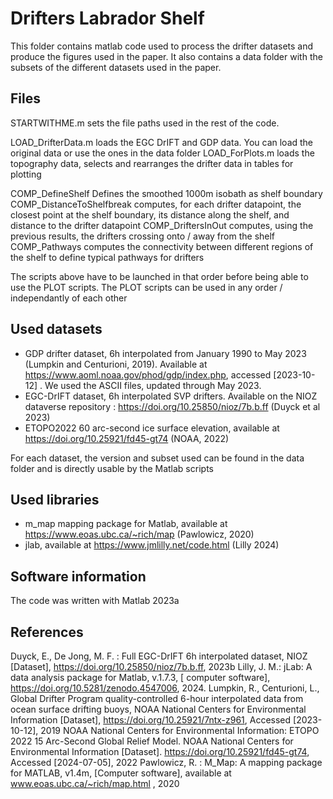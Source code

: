 # Drifters Labrador Shelf

This folder contains matlab code used to process the drifter datasets and produce the figures used in the paper. It also contains a data folder with the subsets of the different datasets used in the paper.

## Files
STARTWITHME.m sets the file paths used in the rest of the code. 

LOAD_DrifterData.m loads the EGC DrIFT and GDP data. You can load the original data or use the ones in the data folder
LOAD_ForPlots.m loads the topography data, selects and rearranges the drifter data in tables for plotting

COMP_DefineShelf Defines the smoothed 1000m isobath as shelf boundary
COMP_DistanceToShelfbreak computes, for each drifter datapoint, the closest point at the shelf boundary, its distance along the shelf, and distance to the drifter datapoint
COMP_DriftersInOut computes, using the previous results, the drifters crossing onto / away from the shelf
COMP_Pathways computes the connectivity between different regions of the shelf to define typical pathways for drifters

The scripts above have to be launched in that order before being able to use the PLOT scripts. The PLOT scripts can be used in any order / independantly of each other

## Used datasets
- GDP drifter dataset, 6h interpolated from January 1990 to May 2023 (Lumpkin and Centurioni, 2019). Available at https://www.aoml.noaa.gov/phod/gdp/index.php, accessed [2023-10-12] . We used the ASCII files, updated through May 2023. 
- EGC-DrIFT dataset, 6h interpolated SVP drifters. Available on the NIOZ dataverse repository : https://doi.org/10.25850/nioz/7b.b.ff (Duyck et al 2023)
- ETOPO2022 60 arc-second ice surface elevation, available at https://doi.org/10.25921/fd45-gt74 (NOAA, 2022)

For each dataset, the version and subset used can be found in the data folder and is directly usable by the Matlab scripts

## Used libraries
- m_map mapping package for Matlab, available at https://www.eoas.ubc.ca/~rich/map (Pawlowicz, 2020)
- jlab, available at https://www.jmlilly.net/code.html (Lilly 2024)

## Software information
The code was written with Matlab 2023a

## References

Duyck, E., De Jong, M. F. : Full EGC-DrIFT 6h interpolated dataset, NIOZ [Dataset], https://doi.org/10.25850/nioz/7b.b.ff, 2023b
Lilly, J. M.: jLab: A data analysis package for Matlab, v.1.7.3, [ computer software], https://doi.org/10.5281/zenodo.4547006, 2024.
Lumpkin, R., Centurioni, L., Global Drifter Program quality-controlled 6-hour interpolated data from ocean surface drifting buoys, NOAA National Centers for Environmental Information [Dataset], https://doi.org/10.25921/7ntx-z961, Accessed [2023-10-12], 2019
NOAA National Centers for Environmental Information: ETOPO 2022 15 Arc-Second Global Relief Model. NOAA National Centers for Environmental Information [Dataset]. https://doi.org/10.25921/fd45-gt74, Accessed [2024-07-05], 2022
Pawlowicz, R. : M_Map: A mapping package for MATLAB, v1.4m, [Computer software], available at www.eoas.ubc.ca/~rich/map.html , 2020